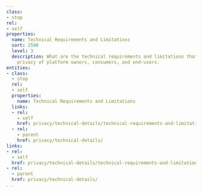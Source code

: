 ```yaml
---
class:
- stop
rel:
- self
properties:
  name: Technical Requirements and Limitations
  sort: 2590
  level: 3
  description: What are the technical requirements and limitations that impact the
    privacy of platform owners, consumers, and end-users.
entities:
- class:
  - stop
  rel:
  - self
  properties:
    name: Technical Requirements and Limitations
  links:
  - rel:
    - self
    href: privacy/technical-details/technical-requirements-and-limitations.md
  - rel:
    - parent
    href: privacy/technical-details/
links:
- rel:
  - self
  href: privacy/technical-details/technical-requirements-and-limitations.md
- rel:
  - parent
  href: privacy/technical-details/
...
```

